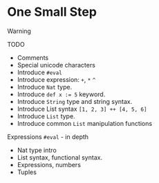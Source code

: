 
# One Small Step

> [!WARNING]
> TODO 
> - Comments
> - Special unicode characters
> - Introduce `#eval`
> - Introduce expression: `+`, `*` `^`
> - Introduce `Nat` type.
> - Introduce `def x := 5` keyword. 
> - Introduce `String` type and string syntax.
> - Introduce List syntax `[1, 2, 3] ++ [4, 5, 6]`
> - Introduce `List` type. 
> - Introduce common `List` manipulation functions


 Expressions
   `#eval` - in depth
   - Nat type intro
   - List syntax, functional syntax.
   - Expressions, numbers
   - Tuples